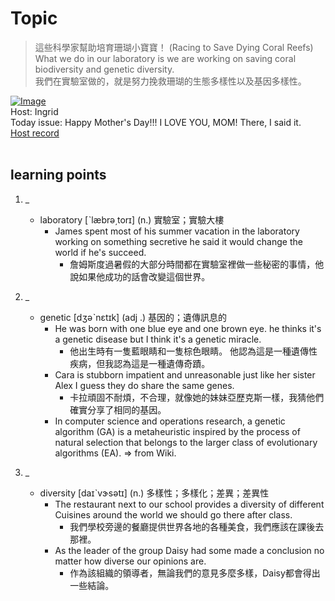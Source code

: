 # Topic

> 這些科學家幫助培育珊瑚小寶寶！ (Racing to Save Dying Coral Reefs) <br>
> What we do in our laboratory is we are working on saving coral biodiversity and genetic diversity. <br>
> 我們在實驗室做的，就是努力挽救珊瑚的生態多樣性以及基因多樣性。 <br>

[![Image](https://cdn.voicetube.com/assets/thumbnails/MaIJNe-ZqJw.jpg)](https://www.youtube.com/embed/MaIJNe-ZqJw?rel=0&showinfo=0&cc_load_policy=0&controls=1&autoplay=1&iv_load_policy=3&playsinline=1&wmode=transparent&start=138&end=147&enablejsapi=1&origin=https://tw.voicetube.com&widgetid=1)<br>
Host: Ingrid
<br>Today issue: Happy Mother's Day!!! I LOVE YOU, MOM! There, I said it.
<br>
[Host record](https://cdn.voicetube.com/tmp/everyday_records/ingrid.wang_vt_50297/3031.mp3)
<br><br>
## learning points
1. _
	* laboratory [ˋlæbrə͵torɪ] (n.) 實驗室；實驗大樓
        - James spent most of his summer vacation in the laboratory working on something secretive he said it would change the world if he's succeed.
            + 詹姆斯度過暑假的大部分時間都在實驗室裡做一些秘密的事情，他說如果他成功的話會改變這個世界。

2. _
	* genetic  [dʒəˋnɛtɪk] (adj .) 基因的；遺傳訊息的
        - He was born with one blue eye and one brown eye. he thinks it's a genetic disease but I think it's a genetic miracle.
            + 他出生時有一隻藍眼睛和一隻棕色眼睛。 他認為這是一種遺傳性疾病，但我認為這是一種遺傳奇蹟。
        - Cara is stubborn impatient and unreasonable just like her sister Alex I guess they do share the same genes.
            + 卡拉頑固不耐煩，不合理，就像她的妹妹亞歷克斯一樣，我猜他們確實分享了相同的基因。
        - In computer science and operations research, a genetic algorithm (GA) is a metaheuristic inspired by the process of natural selection that belongs to the larger class of evolutionary algorithms (EA). => from Wiki.

3. _
	* diversity  [daɪˋvɝsətɪ] (n.) 多樣性；多樣化；差異；差異性
        - The restaurant next to our school provides a diversity of different Cuisines around the world we should go there after class.
            + 我們學校旁邊的餐廳提供世界各地的各種美食，我們應該在課後去那裡。
        - As the leader of the group Daisy had some made a conclusion no matter how diverse our opinions are.
            + 作為該組織的領導者，無論我們的意見多麼多樣，Daisy都會得出一些結論。
